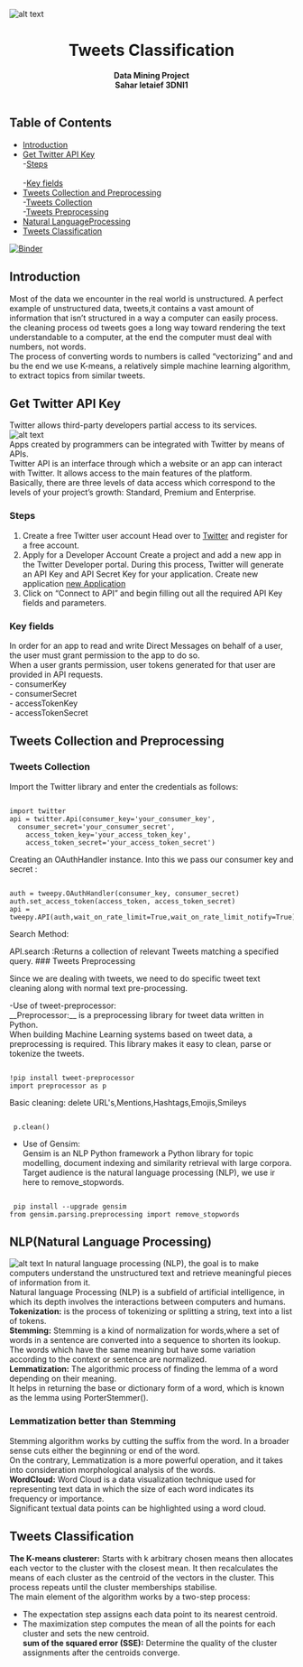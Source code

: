 ![alt text](https://media-exp1.licdn.com/dms/image/C4D0BAQGLbtKq3h4rnA/company-logo_200_200/0/1550065127463?e=2159024400&v=beta&t=L-UwZzZr5SPPC-Rr9PTSpD7UgAVJ5gjb5gFiaNwaWNE) 
<h1 align="center">Tweets Classification</h1>

<div align="center">
  <strong>Data Mining Project</strong>
</div>
<div align="center">
  <strong>Sahar letaief 3DNI1</strong>
</div>

<br />

## Table of Contents
- [Introduction](#Introduction)
- [Get Twitter API Key](#GetTwitterAPIKey)<br>
	-[Steps](#Steps)<br>	
	-[Key fields](#Keyfields)<br>
- [Tweets Collection and Preprocessing](#TweetsCollectionandPreprocessing)<br>
	-[Tweets Collection](#TweetsCollection)<br>
	-[Tweets Preprocessing](#TweetsPreprocessing)<br>
- [Natural LanguageProcessing](#NaturalLanguageProcessing)<br>
- [Tweets Classification](#TweetsClassification)<br>

[![Binder](https://mybinder.org/badge_logo.svg)](https://mybinder.org/v2/gh/saharletaief/Tweets_classification/main)


## Introduction
Most of the data we encounter in the real world is unstructured. A perfect example of unstructured data, tweets,it contains a vast amount of information that isn’t structured in a way a computer can easily process.<br>the cleaning process od tweets goes a long way toward rendering the text understandable to a computer, at the end the computer must deal with numbers, not words.<br>The process of converting words to numbers is called “vectorizing” and and bu the end we use K-means, a relatively simple machine learning algorithm, to extract topics from similar tweets. 

## Get Twitter API Key
Twitter allows third-party developers partial access to its services.<br> ![alt text](https://cdn0.iconfinder.com/data/icons/twitter-ui-flat/48/Twitter_UI-02-512.png)<br>Apps created by programmers can be integrated with Twitter by means of APIs.<br>
Twitter API is an interface through which a website or an app can interact with Twitter. It allows access to the main features of the platform.<br>
Basically, there are three levels of data access which correspond to the levels of your project’s growth: Standard, Premium and Enterprise.<br> 
### Steps
1. Create a free Twitter user account
Head over to  [Twitter](https://twitter.com) and register for a free account.
2. Apply for a Developer Account 
Create a project and add a new app in the Twitter Developer portal. 
During this process, Twitter will generate an API Key and API Secret Key for your application.
Create new application [new Application](https://dev.twitter.com/apps/new)
3. Click on “Connect to API” and begin filling out all the required API Key fields and parameters.
### Key fields
In order for an app to read and write Direct Messages on behalf of a user, the user must grant permission to the app to do so.<br> When a user grants permission, user tokens generated for that user are provided in API requests.<br>	
	  - consumerKey<br>
	  - consumerSecret<br>
	  - accessTokenKey<br>
	  - accessTokenSecret<br>
## Tweets Collection and Preprocessing
### Tweets Collection
<p>Import the Twitter library and enter the credentials as follows:</p>
<pre style="padding-top: 0;" tabindex="0"><code style="padding-top: 0;">
import twitter
api = twitter.Api(consumer_key='your_consumer_key',
  consumer_secret='your_consumer_secret',
    access_token_key='your_access_token_key',
    access_token_secret='your_access_token_secret')
</code></pre>
<p>Creating an OAuthHandler instance. Into this we pass our consumer key and secret :</p>
<pre style="padding-top: 0;" tabindex="0"><code style="padding-top: 0;">
auth = tweepy.OAuthHandler(consumer_key, consumer_secret)
auth.set_access_token(access_token, access_token_secret)
api = tweepy.API(auth,wait_on_rate_limit=True,wait_on_rate_limit_notify=True)
</code></pre>
<p>Search Method:</p>
	API.search :Returns a collection of relevant Tweets matching a specified query.
### Tweets Preprocessing
<p>Since we are dealing with tweets, we need to do specific tweet text cleaning along with normal text pre-processing. </p>
-Use of tweet-preprocessor: <br>
__Preprocessor:__  is a preprocessing library for tweet data written in Python.<br>When building Machine Learning systems based on tweet data, a preprocessing is required. 
This library makes it easy to clean, parse or tokenize the tweets.

<pre style="padding-top: 0;" tabindex="0"><code style="padding-top: 0;">
!pip install tweet-preprocessor
import preprocessor as p
</code></pre>
Basic cleaning: delete URL's,Mentions,Hashtags,Emojis,Smileys
<pre style="padding-top: 0;" tabindex="0"><code style="padding-top: 0;">
 p.clean()
</code></pre> 
- Use of Gensim: <br>
Gensim is an NLP Python framework a Python library for topic modelling, document indexing and similarity retrieval with large corpora. <br>
Target audience is the natural language processing (NLP), we use ir here to remove_stopwords.
<pre style="padding-top: 0;" tabindex="0"><code style="padding-top: 0;">
 pip install --upgrade gensim
from gensim.parsing.preprocessing import remove_stopwords
</code></pre>

## NLP(Natural Language Processing)
![alt text](https://canopylab.com/wp-content/uploads/2019/11/shutterstock_1455391502-2.jpg)
In natural language processing (NLP), the goal is to make computers understand the unstructured text and retrieve meaningful pieces
of information from it. <br>Natural language Processing (NLP) 
is a subfield of artificial intelligence, in which its depth involves the interactions between computers and humans. <br>
__Tokenization:__ is the process of tokenizing or splitting a string, text into a list of tokens.<br>
__Stemming:__ Stemming is a kind of normalization for words,where a set of words in a sentence are converted into a sequence to shorten its lookup. <br>
The words which have the same meaning but have some variation according to the context or sentence are normalized.<br>
__Lemmatization:__ The algorithmic process of finding the lemma of a word depending on their meaning.<br>
It helps in returning the base or dictionary form of a word, which is known as the lemma using PorterStemmer().<br>
### Lemmatization better than Stemming
Stemming algorithm works by cutting the suffix from the word. In a broader sense cuts either the beginning or end of the word.<br>
On the contrary, Lemmatization is a more powerful operation, and it takes into consideration morphological analysis of the words.<br>
__WordCloud:__ Word Cloud is a data visualization technique used for representing text data in which the size of each word indicates its frequency or importance.<br>
Significant textual data points can be highlighted using a word cloud.

## Tweets Classification
__The K-means clusterer:__ Starts with k arbitrary chosen means then allocates each vector to the cluster with the closest mean. It then recalculates the means of each cluster as the centroid of the vectors in the cluster. This process repeats until the cluster memberships stabilise.<br>
The main element of the algorithm works by a two-step process:
- The expectation step assigns each data point to its nearest centroid.<br>
- The maximization step computes the mean of all the points for each cluster and sets the new centroid.<br>
__sum of the squared error (SSE):__ Determine the quality of the cluster assignments after the centroids converge. <br>
